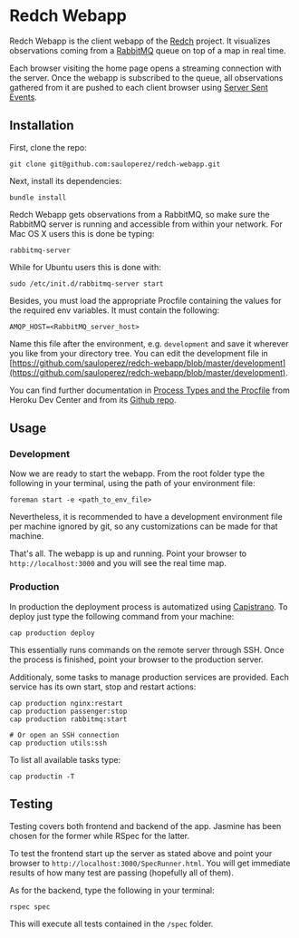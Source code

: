 # Redch Webapp

Redch Webapp is the client webapp of the [Redch](http://54.72.161.42/) project. It visualizes observations coming from a [RabbitMQ](http://www.rabbitmq.com/) queue on top of a map in real time.

Each browser visiting the home page opens a streaming connection with the server. Once the webapp is subscribed to the queue, all observations gathered from it are pushed to each client browser using [Server Sent Events](http://en.wikipedia.org/wiki/Server-sent_events). 

## Installation

First, clone the repo:

    git clone git@github.com:sauloperez/redch-webapp.git

Next, install its dependencies:

    bundle install

Redch Webapp gets observations from a RabbitMQ, so make sure the RabbitMQ server is running and accessible from within your network. For Mac OS X users this is done be typing:

	rabbitmq-server

While for Ubuntu users this is done with:

	sudo /etc/init.d/rabbitmq-server start

Besides, you must load the appropriate Procfile containing the values for the required env variables. It must contain the following:

    AMQP_HOST=<RabbitMQ_server_host>

Name this file after the environment, e.g. ```development``` and save it wherever you like from your directory tree. You can edit the development file in [https://github.com/sauloperez/redch-webapp/blob/master/development](https://github.com/sauloperez/redch-webapp/blob/master/development).

You can find further documentation in [Process Types and the Procfile](https://devcenter.heroku.com/articles/procfile#developing-locally-with-foreman) from Heroku Dev Center and from its [Github repo](https://github.com/ddollar/foreman).


## Usage

### Development

Now we are ready to start the webapp. From the root folder type the following in your terminal, using the path of your environment file:

    foreman start -e <path_to_env_file>

Nevertheless, it is recommended to have a development environment file per machine ignored by git, so any customizations can be made for that machine.

That's all. The webapp is up and running. Point your browser to ```http://localhost:3000``` and you will see the real time map.

### Production

In production the deployment process is automatized using [Capistrano](http://capistranorb.com/). To deploy just type the following command from your machine:

	cap production deploy

This essentially runs commands on the remote server through SSH. Once the process is finished, point your browser to the production server.

Additionaly, some tasks to manage production services are provided. Each service has its own start, stop and restart actions:

	cap production nginx:restart
	cap production passenger:stop
	cap production rabbitmq:start
	
	# Or open an SSH connection
	cap production utils:ssh

To list all available tasks type:

	cap productin -T


## Testing

Testing covers both frontend and backend of the app. Jasmine has been chosen for the former while RSpec for the latter.

To test the frontend start up the server as stated above and point your browser to `http://localhost:3000/SpecRunner.html`. You will get immediate results of how many test are passing (hopefully all of them).

As for the backend, type the following in your terminal:

	rspec spec

This will execute all tests contained in the ```/spec``` folder.